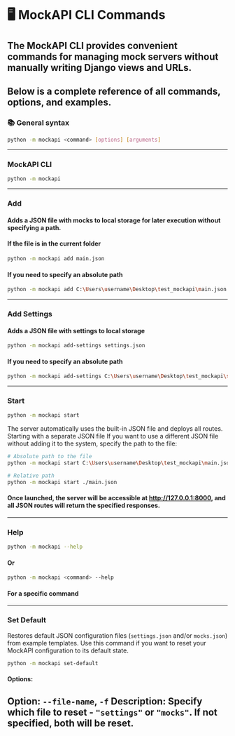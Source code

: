 # 🖥️ MockAPI CLI Commands

## The MockAPI CLI provides convenient commands for managing mock servers without manually writing Django views and URLs.
## Below is a complete reference of all commands, options, and examples.

### 📚 General syntax
```bash
python -m mockapi <command> [options] [arguments]
```
---
### MockAPI CLI
```bash
python -m mockapi
```
---
### Add
#### Adds a JSON file with mocks to local storage for later execution without specifying a path.
#### If the file is in the current folder
```bash
python -m mockapi add main.json
```
#### If you need to specify an absolute path
```bash
python -m mockapi add C:\Users\username\Desktop\test_mockapi\main.json
```
---
### Add Settings
#### Adds a JSON file with settings to local storage
```bash
python -m mockapi add-settings settings.json
```
#### If you need to specify an absolute path
```bash
python -m mockapi add-settings C:\Users\username\Desktop\test_mockapi\settings.json
```
---
### Start
```bash
python -m mockapi start
```
The server automatically uses the built-in JSON file and deploys all routes.
Starting with a separate JSON file
If you want to use a different JSON file without adding it to the system, specify the path to the file:
```bash
# Absolute path to the file
python -m mockapi start C:\Users\username\Desktop\test_mockapi\main.json

# Relative path
python -m mockapi start ./main.json
```
#### Once launched, the server will be accessible at http://127.0.0.1:8000, and all JSON routes will return the specified responses.
---
### Help
```bash
python -m mockapi --help
```
#### Or
```bash
python -m mockapi <command> --help
```
#### For a specific command
---
### Set Default
Restores default JSON configuration files (```settings.json``` and/or ```mocks.json```) from example templates.
Use this command if you want to reset your MockAPI configuration to its default state.
```bash
python -m mockapi set-default
```
#### Options:
Option:
```--file-name```, ```-f```
Description:
Specify which file to reset - ```"settings"``` or ```"mocks"```. If not specified, both will be reset.
---